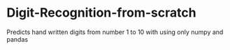 # Digit-Recognition-from-scratch
Predicts hand written digits from number 1 to 10 with using only numpy and pandas 
